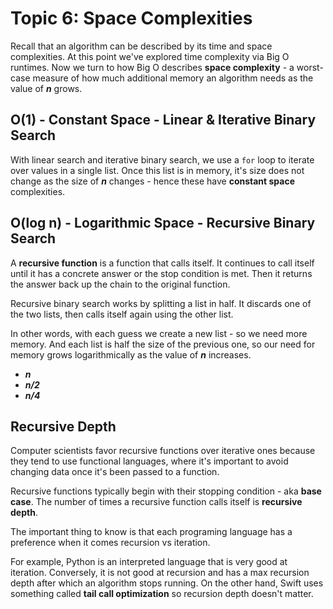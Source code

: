 # Topic 6: Space Complexities

Recall that an algorithm can be described by its time and space complexities. At this point we've explored time complexity via Big O runtimes. Now we turn to how Big O describes **space complexity** - a worst-case measure of how much additional memory an algorithm needs as the value of ***n*** grows.

## O(1) - Constant Space - Linear & Iterative Binary Search

With linear search and iterative binary search, we use a `for` loop to iterate over values in a single list. Once this list is in memory, it's size does not change as the size of ***n*** changes - hence these have **constant space** complexities. 

## O(log n) - Logarithmic Space - Recursive Binary Search

A **recursive function** is a function that calls itself. It continues to call itself until it has a concrete answer or the stop condition is met. Then it returns the answer back up the chain to the original function. 

Recursive binary search works by splitting a list in half. It discards one of the two lists, then calls itself again using the other list. 

In other words, with each guess we create a new list - so we need more memory. And each list is half the size of the previous one, so our need for memory grows logarithmically as the value of ***n*** increases. 

* ***n***
* ***n/2***
* ***n/4***

## Recursive Depth

Computer scientists favor recursive functions over iterative ones because they tend to use functional languages, where it's important to avoid changing data once it's been passed to a function. 

Recursive functions typically begin with their stopping condition - aka **base case**. The number of times a recursive function calls itself is **recursive depth**. 

The important thing to know is that each programing language has a preference when it comes recursion vs iteration. 

For example, Python is an interpreted language that is very good at iteration. Conversely, it is not good at recursion and has a max recursion depth after which an algorithm stops running. On the other hand, Swift uses something called **tail call optimization** so recursion depth doesn't matter. 

